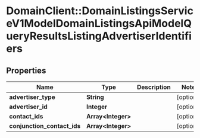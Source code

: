 # DomainClient::DomainListingsServiceV1ModelDomainListingsApiModelQueryResultsListingAdvertiserIdentifiers

## Properties
Name | Type | Description | Notes
------------ | ------------- | ------------- | -------------
**advertiser_type** | **String** |  | [optional] 
**advertiser_id** | **Integer** |  | [optional] 
**contact_ids** | **Array&lt;Integer&gt;** |  | [optional] 
**conjunction_contact_ids** | **Array&lt;Integer&gt;** |  | [optional] 


